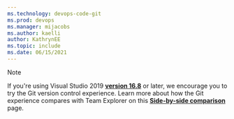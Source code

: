 ```yaml
---
ms.technology: devops-code-git
ms.prod: devops
ms.manager: mijacobs
ms.author: kaelli
author: KathrynEE
ms.topic: include
ms.date: 06/15/2021
---
```


> [!NOTE]
> If you're using Visual Studio 2019 [**version 16.8**](/visualstudio/releases/2019/release-notes-history) or later, we encourage you to try the Git version control experience. Learn more about how the Git experience compares with Team Explorer on this [**Side-by-side comparison**](/visualstudio/version-control/git-team-explorer-feature-comparison/) page.